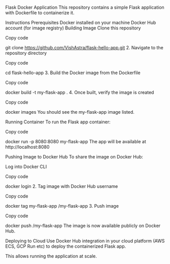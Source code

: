 Flask Docker Application
This repository contains a simple Flask application with Dockerfile to containerize it.

Instructions
Prerequisites
Docker installed on your machine
Docker Hub account (for image registry)
Building Image
Clone this repository
<!---->
Copy code

git clone https://github.com/VishAstra/flask-hello-app.git
2.  Navigate to the repository directory

<!---->
Copy code

cd flask-hello-app
3.  Build the Docker image from the Dockerfile

<!---->
Copy code

docker build -t my-flask-app .
4.  Once built, verify the image is created

<!---->
Copy code

docker images
You should see the my-flask-app image listed.

Running Container
To run the Flask app container:

Copy code

docker run -p 8080:8080 my-flask-app
The app will be available at http://localhost:8080

Pushing Image to Docker Hub
To share the image on Docker Hub:

Log into Docker CLI
<!---->
Copy code

docker login
2.  Tag image with Docker Hub username

<!---->
Copy code

docker tag my-flask-app <docker-username>/my-flask-app
3.  Push image

<!---->
Copy code

docker push <docker-username>/my-flask-app
The image is now available publicly on Docker Hub.

Deploying to Cloud
Use Docker Hub integration in your cloud platform (AWS ECS, GCP Run etc) to deploy the containerized Flask app.

This allows running the application at scale.
